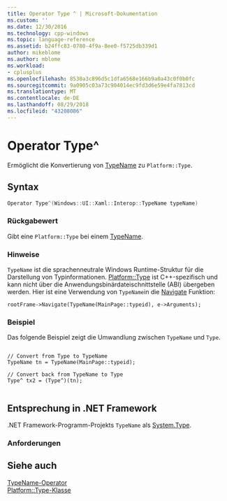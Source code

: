 ```yaml
---
title: Operator Type ^ | Microsoft-Dokumentation
ms.custom: ''
ms.date: 12/30/2016
ms.technology: cpp-windows
ms.topic: language-reference
ms.assetid: b24ffc83-0780-4f9a-8ee0-f5725db339d1
author: mikeblome
ms.author: mblome
ms.workload:
- cplusplus
ms.openlocfilehash: 8530a3c896d5c1dfa6568e166b9a0a43c0f0b0fc
ms.sourcegitcommit: 9a0905c03a73c904014ec9fd3d6e59e4fa7813cd
ms.translationtype: MT
ms.contentlocale: de-DE
ms.lasthandoff: 08/29/2018
ms.locfileid: "43208086"
---
```

# <a name="operator-type"></a>Operator Type^
Ermöglicht die Konvertierung von [TypeName](https://msdn.microsoft.com/library/windows/apps/windows.ui.xaml.interop.typename.aspx) zu `Platform::Type`.  
  
## <a name="syntax"></a>Syntax  
  
```cpp  
Operator Type^(Windows::UI::Xaml::Interop::TypeName typeName)  
```  
  
### <a name="return-value"></a>Rückgabewert  
 Gibt eine `Platform::Type` bei einem [TypeName](https://msdn.microsoft.com/library/windows/apps/windows.ui.xaml.interop.typename.aspx).  
  
### <a name="remarks"></a>Hinweise  
 `TypeName` ist die sprachenneutrale Windows Runtime-Struktur für die Darstellung von Typinformationen. [Platform::Type](../cppcx/platform-type-class.md) ist C++-spezifisch und kann nicht über die Anwendungsbinärdateischnittstelle (ABI) übergeben werden. Hier ist eine Verwendung von `TypeName`in die [Navigate](https://msdn.microsoft.com/library/windows/apps/hh702394.aspx) Funktion:  
  
```  
rootFrame->Navigate(TypeName(MainPage::typeid), e->Arguments);  
```  
  
### <a name="example"></a>Beispiel  
 Das folgende Beispiel zeigt die Umwandlung zwischen `TypeName` und `Type`.  
  
```  
  
// Convert from Type to TypeName  
TypeName tn = TypeName(MainPage::typeid);  
  
// Convert back from TypeName to Type  
Type^ tx2 = (Type^)(tn);  
  
```  
  
## <a name="net-framework-equivalent"></a>Entsprechung in .NET Framework  
 .NET Framework-Programm-Projekts `TypeName` als [System.Type](assetId:///System.Type?qualifyHint=False&autoUpgrade=True).  
  
### <a name="requirements"></a>Anforderungen  
  
## <a name="see-also"></a>Siehe auch  
 [TypeName-Operator](../cppcx/operator-windows-ui-xaml-interop-typename.md)   
 [Platform::Type-Klasse](../cppcx/platform-type-class.md)